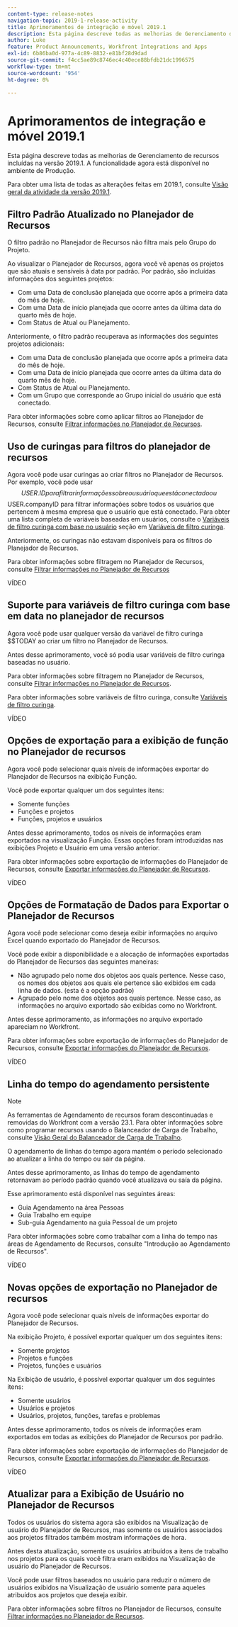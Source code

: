 ```yaml
---
content-type: release-notes
navigation-topic: 2019-1-release-activity
title: Aprimoramentos de integração e móvel 2019.1
description: Esta página descreve todas as melhorias de Gerenciamento de recursos incluídas na versão 2019.1. A funcionalidade agora está disponível no ambiente de Produção.
author: Luke
feature: Product Announcements, Workfront Integrations and Apps
exl-id: 6b86ba0d-977a-4c89-8832-e81bf28d9dad
source-git-commit: f4cc5ae89c8746ec4c40ece88bfdb21dc1996575
workflow-type: tm+mt
source-wordcount: '954'
ht-degree: 0%

---
```


# Aprimoramentos de integração e móvel 2019.1

Esta página descreve todas as melhorias de Gerenciamento de recursos incluídas na versão 2019.1. A funcionalidade agora está disponível no ambiente de Produção.

Para obter uma lista de todas as alterações feitas em 2019.1, consulte [Visão geral da atividade da versão 2019.1](../../../../product-announcements/product-releases/quarterly-release-archive/2019.1-release-activity/2019.1-release-activity-overview.md).

## Filtro Padrão Atualizado no Planejador de Recursos

O filtro padrão no Planejador de Recursos não filtra mais pelo Grupo do Projeto.

Ao visualizar o Planejador de Recursos, agora você vê apenas os projetos que são atuais e sensíveis à data por padrão. Por padrão, são incluídas informações dos seguintes projetos:

* Com uma Data de conclusão planejada que ocorre após a primeira data do mês de hoje.
* Com uma Data de início planejada que ocorre antes da última data do quarto mês de hoje.
* Com Status de Atual ou Planejamento.

Anteriormente, o filtro padrão recuperava as informações dos seguintes projetos adicionais:

* Com uma Data de conclusão planejada que ocorre após a primeira data do mês de hoje.
* Com uma Data de início planejada que ocorre antes da última data do quarto mês de hoje.
* Com Status de Atual ou Planejamento.
* Com um Grupo que corresponde ao Grupo inicial do usuário que está conectado.

Para obter informações sobre como aplicar filtros ao Planejador de Recursos, consulte [Filtrar informações no Planejador de Recursos](../../../../resource-mgmt/resource-planning/filter-resource-planner.md).

## Uso de curingas para filtros do planejador de recursos

Agora você pode usar curingas ao criar filtros no Planejador de Recursos. Por exemplo, você pode usar $$USER.ID para filtrar informações sobre o usuário que está conectado ou $$USER.companyID para filtrar informações sobre todos os usuários que pertencem à mesma empresa que o usuário que está conectado. Para obter uma lista completa de variáveis baseadas em usuários, consulte o [Variáveis de filtro curinga com base no usuário](../../../../reports-and-dashboards/reports/reporting-elements/understand-wildcard-filter-variables.md#user-based-variables) seção em [Variáveis de filtro curinga](../../../../reports-and-dashboards/reports/reporting-elements/understand-wildcard-filter-variables.md).

Anteriormente, os curingas não estavam disponíveis para os filtros do Planejador de Recursos.

Para obter informações sobre filtragem no Planejador de Recursos, consulte [Filtrar informações no Planejador de Recursos](../../../../resource-mgmt/resource-planning/filter-resource-planner.md)

VÍDEO

## Suporte para variáveis de filtro curinga com base em data no planejador de recursos

Agora você pode usar qualquer versão da variável de filtro curinga $$TODAY ao criar um filtro no Planejador de Recursos.

Antes desse aprimoramento, você só podia usar variáveis de filtro curinga baseadas no usuário.

Para obter informações sobre filtragem no Planejador de Recursos, consulte [Filtrar informações no Planejador de Recursos](../../../../resource-mgmt/resource-planning/filter-resource-planner.md).

Para obter informações sobre variáveis de filtro curinga, consulte [Variáveis de filtro curinga](../../../../reports-and-dashboards/reports/reporting-elements/understand-wildcard-filter-variables.md).

VÍDEO

## Opções de exportação para a exibição de função no Planejador de recursos

Agora você pode selecionar quais níveis de informações exportar do Planejador de Recursos na exibição Função.

Você pode exportar qualquer um dos seguintes itens:

* Somente funções
* Funções e projetos
* Funções, projetos e usuários

Antes desse aprimoramento, todos os níveis de informações eram exportados na visualização Função. Essas opções foram introduzidas nas exibições Projeto e Usuário em uma versão anterior.

Para obter informações sobre exportação de informações do Planejador de Recursos, consulte [Exportar informações do Planejador de Recursos](../../../../resource-mgmt/resource-planning/export-resource-planner.md).

VÍDEO

## Opções de Formatação de Dados para Exportar o Planejador de Recursos

Agora você pode selecionar como deseja exibir informações no arquivo Excel quando exportado do Planejador de Recursos.

Você pode exibir a disponibilidade e a alocação de informações exportadas do Planejador de Recursos das seguintes maneiras:

* Não agrupado pelo nome dos objetos aos quais pertence. Nesse caso, os nomes dos objetos aos quais ele pertence são exibidos em cada linha de dados. (esta é a opção padrão)
* Agrupado pelo nome dos objetos aos quais pertence. Nesse caso, as informações no arquivo exportado são exibidas como no Workfront.

Antes desse aprimoramento, as informações no arquivo exportado apareciam no Workfront.

Para obter informações sobre exportação de informações do Planejador de Recursos, consulte [Exportar informações do Planejador de Recursos](../../../../resource-mgmt/resource-planning/export-resource-planner.md).

VÍDEO

## Linha do tempo do agendamento persistente

>[!NOTE]
>
>As ferramentas de Agendamento de recursos foram descontinuadas e removidas do Workfront com a versão 23.1. Para obter informações sobre como programar recursos usando o Balanceador de Carga de Trabalho, consulte [Visão Geral do Balanceador de Carga de Trabalho](../../../../resource-mgmt/workload-balancer/overview-workload-balancer.md).

O agendamento de linhas do tempo agora mantém o período selecionado ao atualizar a linha do tempo ou sair da página.

Antes desse aprimoramento, as linhas do tempo de agendamento retornavam ao período padrão quando você atualizava ou saía da página.

Esse aprimoramento está disponível nas seguintes áreas:

* Guia Agendamento na área Pessoas
* Guia Trabalho em equipe
* Sub-guia Agendamento na guia Pessoal de um projeto

Para obter informações sobre como trabalhar com a linha do tempo nas áreas de Agendamento de Recursos, consulte &quot;Introdução ao Agendamento de Recursos&quot;.

VÍDEO

## Novas opções de exportação no Planejador de recursos

Agora você pode selecionar quais níveis de informações exportar do Planejador de Recursos.

Na exibição Projeto, é possível exportar qualquer um dos seguintes itens:

* Somente projetos
* Projetos e funções
* Projetos, funções e usuários

Na Exibição de usuário, é possível exportar qualquer um dos seguintes itens:

* Somente usuários
* Usuários e projetos
* Usuários, projetos, funções, tarefas e problemas

Antes desse aprimoramento, todos os níveis de informações eram exportados em todas as exibições do Planejador de Recursos por padrão.

Para obter informações sobre exportação de informações do Planejador de Recursos, consulte [Exportar informações do Planejador de Recursos](../../../../resource-mgmt/resource-planning/export-resource-planner.md).

VÍDEO

## Atualizar para a Exibição de Usuário no Planejador de Recursos

Todos os usuários do sistema agora são exibidos na Visualização de usuário do Planejador de Recursos, mas somente os usuários associados aos projetos filtrados também mostram informações de hora.

Antes desta atualização, somente os usuários atribuídos a itens de trabalho nos projetos para os quais você filtra eram exibidos na Visualização de usuário do Planejador de Recursos.

Você pode usar filtros baseados no usuário para reduzir o número de usuários exibidos na Visualização de usuário somente para aqueles atribuídos aos projetos que deseja exibir.

Para obter informações sobre filtros no Planejador de Recursos, consulte [Filtrar informações no Planejador de Recursos](../../../../resource-mgmt/resource-planning/filter-resource-planner.md).
